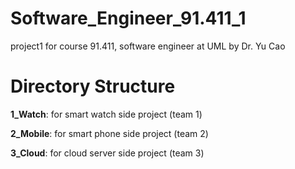 # Software_Engineer_91.411_1
project1 for course 91.411, software engineer at UML by Dr. Yu Cao


# Directory Structure
**1_Watch**: for smart watch side project (team 1)

**2_Mobile**: for smart phone side project (team 2)

**3_Cloud**: for cloud server side project (team 3)